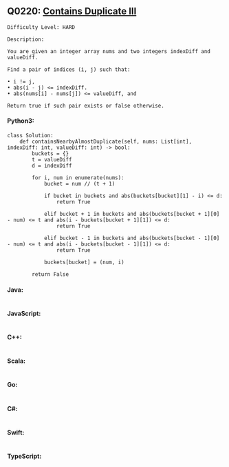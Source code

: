 ## Q0220: [Contains Duplicate III](https://leetcode.com/problems/contains-duplicate-iii/)

```
Difficulty Level: HARD
```

```
Description:

You are given an integer array nums and two integers indexDiff and valueDiff.

Find a pair of indices (i, j) such that:

• i != j,
• abs(i - j) <= indexDiff.
• abs(nums[i] - nums[j]) <= valueDiff, and

Return true if such pair exists or false otherwise.
```

#### Python3:

```
class Solution:
    def containsNearbyAlmostDuplicate(self, nums: List[int], indexDiff: int, valueDiff: int) -> bool:
        buckets = {}
        t = valueDiff 
        d = indexDiff 

        for i, num in enumerate(nums):
            bucket = num // (t + 1)

            if bucket in buckets and abs(buckets[bucket][1] - i) <= d:
                return True

            elif bucket + 1 in buckets and abs(buckets[bucket + 1][0] - num) <= t and abs(i - buckets[bucket + 1][1]) <= d:
                return True

            elif bucket - 1 in buckets and abs(buckets[bucket - 1][0] - num) <= t and abs(i - buckets[bucket - 1][1]) <= d:
                return True

            buckets[bucket] = (num, i)

        return False
```

#### Java:

```

```

#### JavaScript:

```

```

#### C++:

```

```

#### Scala:

```

```

#### Go:

```

```

#### C#:

```

```

#### Swift:

```

```

#### TypeScript:

```

```
